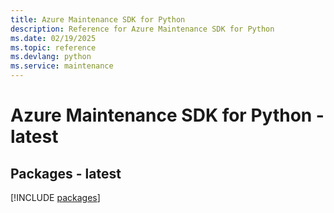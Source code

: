 ```yaml
---
title: Azure Maintenance SDK for Python
description: Reference for Azure Maintenance SDK for Python
ms.date: 02/19/2025
ms.topic: reference
ms.devlang: python
ms.service: maintenance
---
```

# Azure Maintenance SDK for Python - latest
## Packages - latest
[!INCLUDE [packages](maintenance-index.md)]